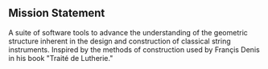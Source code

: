 Mission Statement
-----------------
A suite of software tools to advance the understanding of the geometric structure inherent in the design and construction of classical string instruments. Inspired by the methods of construction used by Françis Denis in his book "Traité de Lutherie."  
